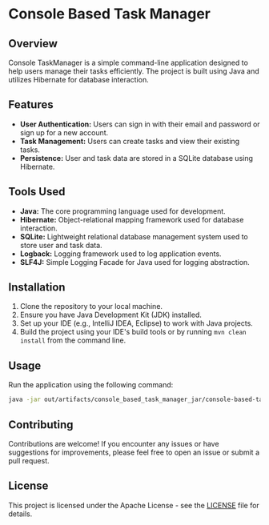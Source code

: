 # Console Based Task Manager

## Overview

Console TaskManager is a simple command-line application designed to help users manage their tasks efficiently. The
project is built using Java and utilizes Hibernate for database interaction.

## Features

- **User Authentication:** Users can sign in with their email and password or sign up for a new account.
- **Task Management:** Users can create tasks and view their existing tasks.
- **Persistence:** User and task data are stored in a SQLite database using Hibernate.

## Tools Used

- **Java:** The core programming language used for development.
- **Hibernate:** Object-relational mapping framework used for database interaction.
- **SQLite:** Lightweight relational database management system used to store user and task data.
- **Logback:** Logging framework used to log application events.
- **SLF4J:** Simple Logging Facade for Java used for logging abstraction.

## Installation

1. Clone the repository to your local machine.
2. Ensure you have Java Development Kit (JDK) installed.
3. Set up your IDE (e.g., IntelliJ IDEA, Eclipse) to work with Java projects.
4. Build the project using your IDE's build tools or by running `mvn clean install` from the command line.

## Usage

Run the application using the following command:

```bash
java -jar out/artifacts/console_based_task_manager_jar/console-based-task-manager.jar
```

## Contributing

Contributions are welcome! If you encounter any issues or have suggestions for improvements, please feel free to open an
issue or submit a pull request.

## License

This project is licensed under the Apache License - see the [LICENSE](LICENSE) file for details.
